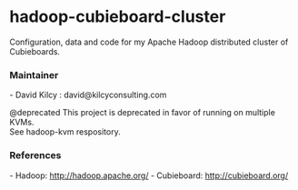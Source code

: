 hadoop-cubieboard-cluster
=========================

Configuration, data and code for my Apache Hadoop distributed cluster of Cubieboards.

<h3>Maintainer</h3>
- David Kilcy : david@kilcyconsulting.com

@deprecated   This project is deprecated in favor of running on multiple KVMs.  
See hadoop-kvm respository.

<h3>References</h3>
- Hadoop: <a href="http://hadoop.apache.org">http://hadoop.apache.org/</a>
- Cubieboard: <a href="http://cubieboard.org/">http://cubieboard.org/</a>
